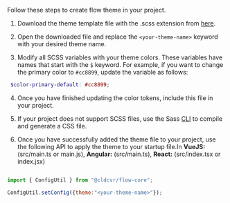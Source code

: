 Follow these steps to create flow theme in your project.

1. Download the theme template file with the .scss extension from [here](https://github.com/cldcvr/flow-core/blob/main/packages/flow-core/custom-theme.scss).

2. Open the downloaded file and replace the `<your-theme-name>` keyword with your desired theme name.

3. Modify all SCSS variables with your theme colors. These variables have names that start with the `$` keyword. For example, if you want to change the primary color to `#cc8899`, update the variable as follows:
```scss
 $color-primary-default: #cc8899;
```

4. Once you have finished updating the color tokens, include this file in your project.

5. If your project does not support SCSS files, use the Sass [CLI](https://sass-lang.com/guide) to compile and generate a CSS file.

6. Once you have successfully added the theme file to your project, use the following API to apply the theme to your startup file.In **VueJS:** (src/main.ts or main.js), **Angular:** (src/main.ts), **React:** (src/index.tsx or index.jsx)

```javascript

import { ConfigUtil } from "@cldcvr/flow-core";

ConfigUtil.setConfig({theme:"<your-theme-name>"});

```